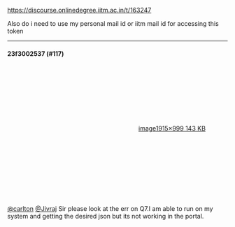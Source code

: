 https://discourse.onlinedegree.iitm.ac.in/t/163247

Also do i need to use my personal mail id or iitm mail id for accessing this token</p><hr>

<h4>23f3002537 (#117)</h4>
<p><div class="lightbox-wrapper"><a class="lightbox" data-download-href="/uploads/short-url/1VKtaTrHja4AY8B9OteLkA2vESC.png?dl=1" href="https://europe1.discourse-cdn.com/flex013/uploads/iitm/original/3X/0/d/0d8958b26bfa0caf26974962661f2c6345027f02.png" rel="noopener nofollow ugc" title="image"><div class="meta"><svg aria-hidden="true" class="fa d-icon d-icon-far-image svg-icon"><use href="#far-image"></use></svg><span class="filename">image</span><span class="informations">1915×999 143 KB</span><svg aria-hidden="true" class="fa d-icon d-icon-discourse-expand svg-icon"><use href="#discourse-expand"></use></svg></div></a></div><br/>
<a class="mention" href="/u/carlton">@carlton</a> <a class="mention" href="/u/jivraj">@Jivraj</a>  Sir please look at the err on Q7.I am able to run on my system and getting the desired json but its not working in the portal.